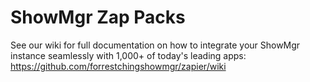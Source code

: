 # ShowMgr Zap Packs

See our wiki for full documentation on how to integrate your ShowMgr instance seamlessly with 1,000+ of today's leading apps: https://github.com/forrestchingshowmgr/zapier/wiki
